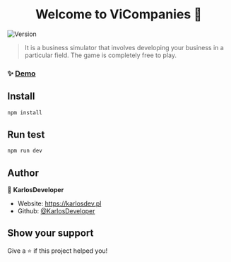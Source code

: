 <h1 align="center">Welcome to ViCompanies 👋</h1>
<p>
  <img alt="Version" src="https://img.shields.io/badge/version-0.0.1-blue.svg?cacheSeconds=2592000" />
</p>

> It is a business simulator that involves developing your business in a particular field. The game is completely free to play.

### ✨ [Demo](https://vicompanies.netlify.app)

## Install

```sh
npm install
```

## Run test

```sh
npm run dev
```

## Author

👤 **KarlosDeveloper**

- Website: https://karlosdev.pl
- Github: [@KarlosDeveloper](https://github.com/KarlosDeveloper)

## Show your support

Give a ⭐️ if this project helped you!
